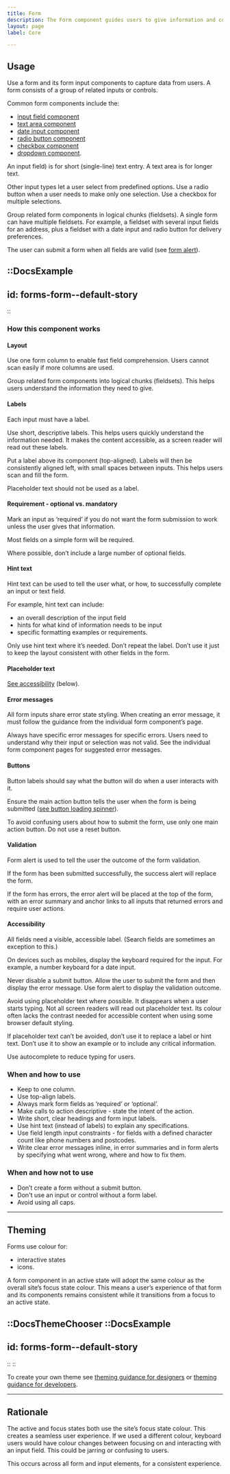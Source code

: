 ```yaml
---
title: Form
description: The Form component guides users to give information and consists of a group of related inputs or controls.
layout: page
label: Core

---
```


## Usage
Use a form and its form input components to capture data from users. A form consists of a group of related inputs or controls. 

Common form components include the:
- [input field component](/design-system/components/input-field/)
- [text area component](/design-system/components/text-area/)
- [date input component](/design-system/components/date-input/)
- [radio button component](/design-system/components/radio-button/)
- [checkbox component](/design-system/components/checkbox/)
- [dropdown component](/design-system/components/dropdown/).

An input field) is for short (single-line) text entry. A text area is for longer text.

Other input types let a user select from predefined options. Use a radio button when a user needs to make only one selection. Use a checkbox for multiple selections.

Group related form components in logical chunks (fieldsets). A single form can have multiple fieldsets. For example, a fieldset with several input fields for an address, plus a fieldset with a date input and radio button for delivery preferences.

The user can submit a form when all fields are valid (see [form alert](/design-system/components/form-alert/)).

::DocsExample
---
id: forms-form--default-story
---
::

### How this component works
#### Layout
Use one form column to enable fast field comprehension. Users cannot scan easily if more columns are used.

Group related form components into logical chunks (fieldsets). This helps users understand the information they need to give.

#### Labels
Each input must have a label.

Use short, descriptive labels. This helps users quickly understand the information needed. It makes the content accessible, as a screen reader will read out these labels.

Put a label above its component (top-aligned). Labels will then be consistently aligned left, with small spaces between inputs. This helps users scan and fill the form. 

Placeholder text should not be used as a label.

#### Requirement - optional vs. mandatory

Mark an input as ‘required’ if you do not want the form submission to work unless the user gives that information.

Most fields on a simple form will be required.

Where possible, don’t include a large number of optional fields.

#### Hint text
Hint text can be used to tell the user what, or how, to successfully complete an input or text field.

For example, hint text can include:
- an overall description of the input field
- hints for what kind of information needs to be input
- specific formatting examples or requirements.

Only use hint text where it’s needed. Don’t repeat the label. Don’t use it just to keep the layout consistent with other fields in the form.

#### Placeholder text
[See accessibility](/design-system/components/form/#accessibility) (below).

#### Error messages
All form inputs share error state styling. When creating an error message, it must follow the guidance from the individual form component’s page.

Always have specific error messages for specific errors. Users need to understand why their input or selection was not valid. See the individual form component pages for suggested error messages.

#### Buttons
Button labels should say what the button will do when a user interacts with it.

Ensure the main action button tells the user when the form is being submitted ([see button loading spinner](/design-system/components/button/#loading-spinner)).

To avoid confusing users about how to submit the form, use only one main action button. Do not use a reset button.

#### Validation
Form alert is used to tell the user the outcome of the form validation.

If the form has been submitted successfully, the success alert will replace the form.

If the form has errors, the error alert will be placed at the top of the form, with an error summary and anchor links to all inputs that returned errors and require user actions.

#### Accessibility
All fields need a visible, accessible label. (Search fields are sometimes an exception to this.) 

On devices such as mobiles, display the keyboard required for the input. For example, a number keyboard for a date input. 

Never disable a submit button. Allow the user to submit the form and then display the error message. Use form alert to display the validation outcome.

Avoid using placeholder text where possible. It disappears when a user starts typing. Not all screen readers will read out placeholder text. Its colour often lacks the contrast needed for accessible content when using some browser default styling.

If placeholder text can’t be avoided, don’t use it to replace a label or hint text. Don’t use it to show an example or to include any critical information.

Use autocomplete to reduce typing for users. 

### When and how to use
- Keep to one column.
- Use top-align labels.
- Always mark form fields as ‘required’ or ‘optional’.
- Make calls to action descriptive - state the intent of the action.
- Write short, clear headings and form input labels.
- Use hint text (instead of labels) to explain any specifications.
- Use field length input constraints - for fields with a defined character count like phone numbers and postcodes.
- Write clear error messages inline, in error summaries and in form alerts by specifying what went wrong, where and how to fix them.

### When and how not to use
- Don’t create a form without a submit button.
- Don't use an input or control without a form label.
- Avoid using all caps.

---

## Theming
Forms use colour for:
- interactive states
- icons.

A form component in an active state will adopt the same colour as the overall site’s focus state colour. This means a user’s experience of that form and its components remains consistent while it transitions from a focus to an active state.

::DocsThemeChooser
  ::DocsExample
  ---
  id: forms-form--default-story
  ---
  ::
::

To create your own theme see [theming guidance for designers]() or [theming guidance for developers]().

---

## Rationale
The active and focus states both use the site’s focus state colour. This creates a seamless user experience. If we used a different colour, keyboard users would have colour changes between focusing on and interacting with an input field. This could be jarring or confusing to users.

This occurs across all form and input elements, for a consistent experience.
